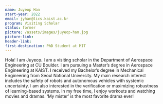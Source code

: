 ```yaml
---
name: Juyeop Han 
start-year: 2022
email: jyhan@lics.kaist.ac.kr
program: Visiting Scholar
status: former
picture: /assets/images/juyeop-han.jpg
picture-link: 
header-link: 
first-destination: PhD Student at MIT
---
```


Hola! I am Juyeop. I am a visiting scholar in the Department of Aerospace Engineering at CU Boulder. I am pursuing a Master’s degree in Aerospace Engineering at KAIST. I received my Bachelor’s degree in Mechanical Engineering from Seoul National University. My main research interest includes the safety of robots and autonomous vehicles with systemic uncertainty. I am also interested in the verification or maximizing robustness of learning-based systems. In my free time, I enjoy workouts and watching movies and dramas. ‘My mister’ is the most favorite drama ever!

